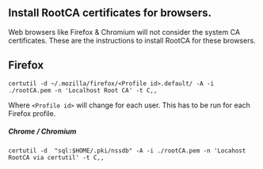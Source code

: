## Install RootCA certificates for browsers.

Web browsers like Firefox & Chromium will not consider the system CA certificates. These are the instructions to install RootCA for these browsers.

## Firefox
```
certutil -d ~/.mozilla/firefox/<Profile id>.default/ -A -i ./rootCA.pem -n 'Localhost Root CA' -t C,,
```
Where `<Profile id>` will change for each user. This has to be run for each Firefox profile.

##### Chrome / Chromium
```
certutil -d  "sql:$HOME/.pki/nssdb" -A -i ./rootCA.pem -n 'Locahost RootCA via certutil' -t C,,
```


